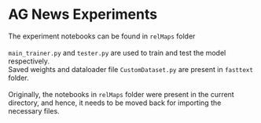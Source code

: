 # AG News Experiments
The experiment notebooks can be found in `relMaps` folder <br> <br>
`main_trainer.py` and `tester.py` are used to train and test the model respectively. <br>
Saved weights and dataloader file `CustomDataset.py` are present in `fasttext` folder. <br> <br>
Originally, the notebooks in `relMaps` folder were present in the current directory, and hence, it needs to be moved back for importing the necessary files.
